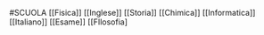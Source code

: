 #SCUOLA
[[Fisica]]
[[Inglese]]
[[Storia]]
[[Chimica]]
[[Informatica]]
[[Italiano]]
[[Esame]]
[[FIlosofia]